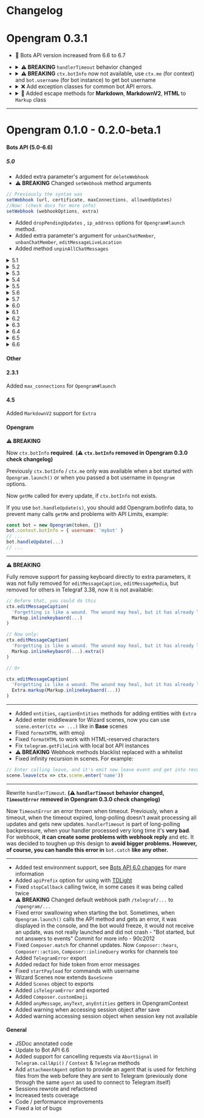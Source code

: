 
# Changelog

# Opengram 0.3.1

* 🤖 Bots API version increased from 6.6 to 6.7
*   <details>
     <summary><b>⚠️ BREAKING</b> <code>handlerTimeout</code> behavior changed</summary>

     Previously in **Opengram 0.1.0 - 0.2.0-beta.1**, was added `TimeoutError`, which throwed if middleware chain executes
     more then `handlerTimeout`.

     From now, **Opengram** by default wait only 2000 ms before get new updates via polling or close webhook connectionю
    
     After **Opengram 0.3.0** handler timeout can be configured in 3 modes:
     ```js
     // For webhook closes webhook connection immedialtely
     // For polling - doesn't wait for updates processing and get new updates immediately
     const bot = new Opengram('...', { handlerTimeout: 0 })
    
     // For webhook - waits N milliseconds and closes connection
     // For polling - waits N milliseconds and get new updates if prev not processed completely
     const bot = new Opengram('...', { handlerTimeout: 2000 })
    
     // For webhook - waits for full update processing (but not recommened, because telegram repeat update after some timeout)
     // For polling - waits and get new updates only if all prev processed completely
     const bot = new Opengram('...', { handlerTimeout: Infinity })
     ```
    > ⚠️⚠️⚠️ **If you run your bot on serverless, you need to specify timeout in milliseconds or pass `Infinity` to prevent stopping code execution after closing webhook connection**
    </details>
*   <details>
     <summary><b>⚠️ BREAKING</b> <code>ctx.botInfo</code> now not available, use <code>ctx.me</code> (for context) and <code>bot.username</code> (for bot instance) to get bot username</summary>

     `getMe` called for every update, if `bot.username` not exists.

      If you use `bot.handleUpdate(s)`, set `bot.username` or pass `username` into `Opengram` constructor options, to prevent many `getMe` calls and problems with API Limits, example:

      ```javascript
      const bot = new Opengram(token, { username: 'botusername' }) // Via Opengram options
      bot.username = 'botusername' // Via username setter
      // ...
      bot.handleUpdate(...)
      // ...
      ```

    </details>

*   <details>
      <summary>❌ Add exception classes for common bot API errors.</summary>

      Now you can check what error occurred, **Opengram** provides ~82 classes for Bots API exceptions, which
      extends from common base exception types:
      * `BadRequest` - **HTTP 400**
      * `ConflictError` **HTTP 409**
      * `ForbiddenError` - **HTTP 403**

      Every basic exception class extends `TelegramError` class.

      For example, if you want to check is `sendMessage` returns error like this:

      ```js
      {
        response: {
          ok: false,
          error_code: 403,
          description: 'Forbidden: bot was blocked by the user'
        }
      }
      ```
      You can use:

      ```js
      const { TelegramError, Exceptions: { BotBlocked, ForbiddenError } } = require('opengram')

      try {
        await ctx.telegram.sendMessage(...)
      } catch (err) {
        console.log(err instanceof TelegramError) // true
        console.log(err instanceof ForbiddenError) // true
        console.log(err instanceof BotBlocked) // true
      }
      ```

      All unknown errors that don't match the http code or don't have a class can be checked as `TelegramError`:

      ```js
      bot.catch((err, ctx) => {
        if (err instanceof TelegramError) {
          console.log('Telegram returns error: ', err)
          return
        }

        throw err // throw unknown errors 
      })
      ```
    </details>

*   <details>
      <summary>📝 Added escape methods for <b>Markdown</b>, <b>MarkdownV2</b>, <b>HTML</b> to <code>Markup</code> class</summary>

    Now you can use this methods for escaping user input data and etc, example:
      ```js
      const { Markup, Markup: { HTML, md, mdv2} } = require('opengram')

      //...
      // Using methods
      bot.on('message', ctx => ctx.reply('<b>User name:</b>: ' + Markup.escapeHTML(ctx.from.first_name)))
      bot.on('message', ctx => ctx.reply('*User name:*: ' + Markup.escapeMarkdownV2(ctx.from.first_name)))
      bot.on('message', ctx => ctx.reply('*User name:*: ' + Markup.escapeMarkdown(ctx.from.first_name)))

      // Using template strings
      bot.on('message', ctx => ctx.reply(HTML`<b>User name:</b>: ${ctx.from.first_name}`))
      bot.on('message', ctx => ctx.reply(md`*User name:*: ${ctx.from.first_name}`))
      bot.on('message', ctx => ctx.reply(mdv2`*User name:*: ${ctx.from.first_name}`))
      ```

      </details>
---

# Opengram 0.1.0 - 0.2.0-beta.1

#### Bots API (5.0-6.6)


##### 5.0

*   Added extra parameter's argument for `deleteWebhook`
*   <b>⚠️ BREAKING</b> Changed <code>setWebhook</code> method arguments

```javascript
// Previously the syntax was
setWebhook (url, certificate, maxConnections, allowedUpdates)
//Now: (check docs for more info)
setWebhook (webhookOptions, extra)
```

*   Added `dropPendingUpdates` , `ip_address` options for `Opengram#launch` method.
*   Added extra parameter's argument for `unbanChatMember`, `unbanChatMember`, `editMessageLiveLocation`
*   Added method `unpinAllChatMessages`

<details>
  <summary>5.1</summary>

  *   Added support for `my_chat_member`, `chat_member`, `message_auto_delete_timer_changed`, `voice_chat_started`, `voice_chat_ended`, `voice_chat_participants_invited` events
  *   Added `createChatInviteLink`, `editChatInviteLink`, `revokeChatInviteLink` methods
  *   Added `myChatMember`, `chatMember` getters for Context
</details>

<details>
  <summary>5.2</summary>

  *   Added support for `voice_chat_participants_invited`, `voice_chat_scheduled` event
</details>

<details>
  <summary>5.3</summary>

  *   Added `inputFieldPlaceholder` for Markup class
  *   `deleteMyCommands`, `banChatMember`(`kickChatMember` marked as deprecated), `getChatMemberCount` (`getChatMembersCount` marked ad deprecated)
  *   Added extra parameter's argument for `setMyCommands`, `getMyCommands`
</details>

<details>
  <summary>5.4</summary>

  *   Added support for `chat_join_request` event
  *   Added `chatJoinRequest` getter for Context
  *   Added `approveChatJoinRequest`, `declineChatJoinRequest` methods
</details>

<details>
  <summary>5.5</summary>

  *   Added `banChatSenderChat`, `unbanChatSenderChat` method
  *   Added support for `spoiler` entity
</details>

<details>
  <summary>5.6</summary>

  *   Added the parameter protect_content to the methods `sendMessage`, `sendPhoto`, `sendVideo`, `sendAnimation`, `sendAudio`,
    `sendDocument`, `sendSticker`, `sendVideoNote`, `sendVoice`, `sendLocation`, `sendVenue`, `sendContact`, `sendPoll`,
    `sendDice`, `sendInvoice`, `sendGame`, `sendMediaGroup`, `copyMessage`, `forwardMessage`, `reply`, `replyWithHTML`,
    `replyWithMarkdown`, `replyWithMarkdownV2` to allow sending messages with protected content to any chat.
  *   Added support for spoiler entities
</details>

<details>
  <summary>5.7</summary>

  *   Added the parameter webm_sticker to the methods `createNewStickerSet` and `addStickerToSet`.
</details>

<details>
  <summary>6.0</summary>

  *   Added web app button for keyboard & inline-keyboard
  *   Added `answerWebAppQuery` for sending an answer to a Web App query, which originated from an inline button of the 'web_app' type.
  *   Added event `web_app_data`
  *   Added methods `setChatMenuButton` and `getChatMenuButton` for managing the behavior of the bots menu button in private chats.
  *   Added methods `setMyDefaultAdministratorRights` and `getMyDefaultAdministratorRights` for managing the bots default administrator rights.
  *   Added support for t.me links that can be used to add the bot to groups and channels as an administrator.
</details>

<details>
  <summary>6.1</summary>

  *   Added the method `createInvoiceLink` to generate an HTTP link for an invoice.
  *   Added `secret_token` support for webhooks.
</details>

<details>
  <summary>6.2</summary>

  *   Added support for `custom_emoji` message entity
  *   Added the method `getCustomEmojiStickers`.
</details>

<details>
  <summary>6.3</summary>

  *   Added auto reference `message_thread_id` for context methods `reply`, `replyWithPhoto`, `replyWithMediaGroup`,
    `replyWithAudio`, `replyWithDice`, `replyWithDocument`, `replyWithSticker`, `replyWithVideo`, `replyWithAnimation`,
    `replyWithVideoNote`, `replyWithInvoice`, `replyWithGame`, `replyWithVoice`, `replyWithPoll`, `replyWithQuiz`,
    `replyWithChatAction`, `replyWithLocation`, `replyWithVenue`, `replyWithContact`
  * Added the methods `createForumTopic`, `editForumTopic`, `closeForumTopic`, `reopenForumTopic`, `deleteForumTopic`,
  `unpinAllForumTopicMessages`, and `getForumTopicIconStickers` for forum topic management.
</details>

<details>
  <summary>6.4</summary>

  *   Added auto reference `message_thread_id` for context method `sendChatAction`
</details>

<details>
  <summary>6.5</summary>

  *   Added keyboard buttons `userRequest`, `botRequest`, `groupRequest`, `channelRequest`
</details>

<details>
  <summary>6.6</summary>

  *   Added methods `setMyDescription`, `getMyDescription`, `setMyShortDescription`, `getMyShortDescription`

  *   Added the method setCustomEmojiStickerSetThumbnail for editing the thumbnail of custom emoji sticker sets created by the bot.
  *   Added the method setStickerSetTitle for editing the title of sticker sets created by the bot.
  *   Added the method deleteStickerSet for complete deletion of a given sticker set that was created by the bot.
  *   Added the method setStickerEmojiList for changing the list of emoji associated with a sticker.
  *   Added the method setStickerKeywords for changing the search keywords assigned to a sticker.
  *   Added the method setStickerMaskPosition for changing the mask position of a mask sticker.
  *   Added `setStickerSetThumbnail`, `setStickerSetThumb` now **deprecated**
</details>

#### Other

#### 2.3.1

Added `max_connections` for `Opengram#launch`

#### 4.5

Added `MarkdownV2` support for `Extra`

#### Opengram

<b>⚠️ BREAKING</b>

Now `ctx.botInfo` **required**. **(⚠️ `ctx.botInfo` removed in Opengram 0.3.0 check changelog)**

Previously `ctx.botInfo` / `ctx.me` only was available when a bot started with `Opengram.launch()` or when you passed a bot username in `Opengram` options. 

Now `getMe` called for every update, if `ctx.botInfo` not exists.

If you use `bot.handleUpdate(s)`, you should add Opengram.botInfo data, to prevent many calls `getMe` and problems with API Limits, example:
```javascript
const bot = new Opengram(token, {})
bot.context.botInfo = { username: 'mybot' }
// ...
bot.handleUpdate(...)
// ...
```
---

**⚠️ BREAKING**

Fully remove support for passing keyboard directly to extra parameters, it was not fully removed for `editMessageCaption`, `editMessageMedia`, but removed for others in Telegraf 3.38, now it is not available:

```js
// Before that, you could do this
ctx.editMessageCaption(
  'Forgetting is like a wound. The wound may heal, but it has already left a - scar.',
  Markup.inlinekeybaord(...)
)

// Now only:
ctx.editMessageCaption(
  'Forgetting is like a wound. The wound may heal, but it has already left a - scar.',
  Markup.inlinekeybaord(...).extra()
)

// Or

ctx.editMessageCaption(
  'Forgetting is like a wound. The wound may heal, but it has already left a - scar.',
  Extra.markup(Markup.inlinekeybaord(...))
)
```

---

*   Added `entities`, `captionEntities` methods for adding entities with `Extra`
*   Added enter middleware for Wizard scenes, now you can use `scene.enter(ctx => ...)` like in **Base** scenes
*   Fixed `formatHTML` with emoji
*   Fixed `formatHTML` to work with HTML-reserved characters
*   Fix `telegram.getFileLink` with local bot API instances
*   **⚠️ BREAKING** Webhook methods blacklist replaced with a whitelist
*   Fixed infinity recursion in scenes. For example:

```javascript
// Enter calling leave, and it's emit new leave event and get into recursion
scene.leave(ctx => ctx.scene.enter('name'))
```

---

Rewrite <code>handlerTimeout</code>. **(⚠️ `handlerTimeout` behavior changed, `TimeoutError` removed in Opengram 0.3.0 check changelog)**

Now `TimeoutError` an error thrown when timeout. Previously, when a timeout, when the timeout expired, long-polling doesn't await processing all updates and gets new updates. `handlerTimeout` is part of long-polling backpressure, when your handler processed very long time it's **very bad**. For webhook, **it can create some problems with webhook reply** and etc. It was decided to toughen up this design to **avoid bigger problems.** **However, of course, you can handle this error in** `bot.catch` **like any other.**

---

*   Added test environment support, see [Bots API 6.0 changes](https://core.telegram.org/bots/webapps#using-bots-in-the-test-environment) for mare information
*   Added `apiPrefix` option for using with [TDLight](https://github.com/tdlight-team/tdlight)
*   Fixed `stopCallback` calling twice, in some cases it was being called twice
*   **⚠️ BREAKING** Changed default webhook path `/telegraf/...` to `/opengram/...`
*   Fixed error swallowing when starting the bot. Sometimes, when `Opengram.launch()` calls the API method and gets an error, it was displayed in the console, and the bot would freeze, it would not receive an update, was not really launched and did not crash - "Bot started, but not answers to events" Commit for more info - 90c2012
*   Fixed `Composer.match` for channel updates. Now `Composer::hears`, `Composer::action`, `Composer::inlineQuery` works for channels too
*   Added `TelegramError` export
*   Added redact for hide token from error messages
*   Fixed `startPayload` for commands with username
*   Wizard Scenes now extends `BaseScene`
*   Added `Scenes` object to exports
*   Added `isTelegramError` and exported
*   Added `Composer.customEmoji`
*   Added `anyMessage`, `anyText`, `anyEntities` getters in OpengramContext
*   Added warning when accessing session object after save
*   Added warning accessing session object when session key not available

#### General
*   JSDoc annotated code
*   Update to Bot API 6.6
*   Added support for cancelling requests via `AbortSignal` in `Telegram.callApi()` / `Context` & `Telegram` methods
*   Add `attachmentAgent` option to provide an agent that is used for fetching files from the web before they are sent to Telegram (previously done through the same `agent` as used to connect to Telegram itself)
*   Sessions rewrote and refactored
*   Increased tests coverage
*   Code / performance improvements
*   Fixed a lot of bugs
